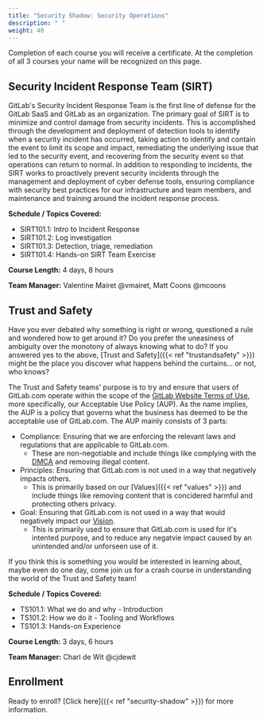 ```yaml
---
title: "Security Shadow: Security Operations"
description: " "
weight: 40
---
```


Completion of each course you will receive a certificate.  At the completion of all 3 courses your name will be recognized on this page.

## Security Incident Response Team (SIRT)

GitLab's Security Incident Response Team is the first line of defense for the GitLab SaaS and GitLab as an organization. The primary goal of SIRT is to minimize and control damage from security incidents. This is accomplished through the development and deployment of detection tools to identify when a security incident has occurred, taking action to identify and contain the event to limit its scope and impact, remediating the underlying issue that led to the security event, and recovering from the security event so that operations can return to normal. In addition to responding to incidents, the SIRT works to proactively prevent security incidents through the management and deployment of cyber defense tools, ensuring compliance with security best practices for our infrastructure and team members, and maintenance and training around the incident response process.

**Schedule / Topics Covered:**

- SIRT101.1: Intro to Incident Response
- SIRT101.2: Log investigation
- SIRT101.3: Detection, triage, remediation
- SIRT101.4: Hands-on SIRT Team Exercise

**Course Length:**
4 days, 8 hours

**Team Manager:** Valentine Mairet @vmairet, Matt Coons @mcoons

## Trust and Safety

Have you ever debated why something is right or  wrong, questioned a rule and wondered how to get around it?
Do you prefer the uneasiness of ambiguity over the monotony of always knowing what to do?
If you answered yes to the above, [Trust and Safety]({{< ref "trustandsafety" >}}) might be the place you discover what happens behind the curtains… or not, who knows?

The Trust and Safety teams' purpose is to try and ensure that users of GitLab.com operate within the scope of the [GitLab Website Terms of Use](https://about.gitlab.com/terms/#gitlab-com), more specifically, our Acceptable Use Policy (AUP). As the name implies, the AUP is a policy that governs what the business has deemed to be the acceptable use of GitLab.com.
The AUP mainly consists of 3 parts:

- Compliance: Ensuring that we are enforcing the relevant laws and regulations that are applicable to GitLab.com.
  - These are non-negotiable and include things like complying with the [DMCA](/handbook/legal/dmca/) and removing illegal content.
- Principles: Ensuring that GitLab.com is not used in a way that negatively impacts others.
  - This is primarily based on our [Values]({{< ref "values" >}}) and include things like removing content that is concidered harmful and protecting others privacy.
- Goal: Ensuring that GitLab.com is not used in a way that would negatively impact our [Vision](/handbook/company/vision/#vision).
  - This is primarily used to ensure that GitLab.com is used for it's intented purpose, and to reduce any negatvie impact caused by an unintended and/or unforseen use of it.

If you think this is something you would be interested in learning about, maybe even do one day, come join us for a crash course in understanding the world of the Trust and Safety team!

**Schedule / Topics Covered:**

- TS101.1: What we do and why - Introduction
- TS101.2: How we do it - Tooling and Workflows
- TS101.3: Hands-on Experience

**Course Length:**
3 days, 6 hours

**Team Manager:** Charl de Wit @cjdewit

## Enrollment

Ready to enroll? [Click here]({{< ref "security-shadow" >}}) for more information.
